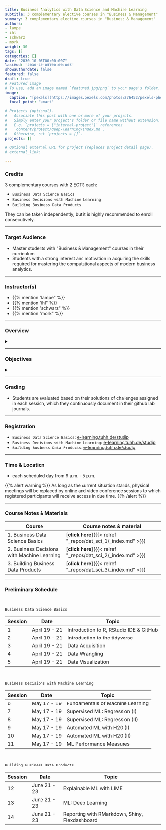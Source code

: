 ```yaml
---
title: Business Analytics with Data Science and Machine Learning
subtitle: 3 complementary elective courses in "Business & Management"
summary: 3 complementary elective courses in "Business & Management"
authors:
- lampe
- ihl
- schwarz
- mork
weight: 30
tags: []
categories: []
date: "2030-10-05T00:00:00Z"
lastMod: "2030-10-05T00:00:00Z"
showauthordate: false
featured: false
draft: true
# Featured image
# To use, add an image named `featured.jpg/png` to your page's folder. 
image:
  caption: "[pexels](https://images.pexels.com/photos/276452/pexels-photo-276452.jpeg), [cc0](https://www.pexels.com/de-de/creative-commons-images/)"
  focal_point: "smart"

# Projects (optional).
#   Associate this post with one or more of your projects.
#   Simply enter your project's folder or file name without extension.
#   E.g. `projects = ["internal-project"]` references 
#   `content/project/deep-learning/index.md`.
#   Otherwise, set `projects = []`.
projects: []

# Optional external URL for project (replaces project detail page).
# external_link: 

---
```


### Credits

3 complementary courses with 2 ECTS each:
* `Business Data Science Basics`
* `Business Decisions with Machine Learning`
* `Building Business Data Products`

They can be taken independently, but it is highly recommended to enroll consecutively. 

***

### Target Audience

* Master students with "Business & Management" courses in their curriculum
* Students with a strong interest and motivation in acquiring the skills required for mastering the computational aspects of modern business analytics.

***

### Instructor(s)

* {{% mention "lampe" %}}
* {{% mention "ihl" %}}
* {{% mention "schwarz" %}}
* {{% mention "mork" %}}

***

### Overview
<details class="description" close><summary data-close="Show" data-open="Hide"></summary>
Business Analytics is an applied and interactive course program comprised of three different courses and designed to provide you with a sound understanding of the constantly growing opportunities that business analytics experiences through modern approaches in data science and machine learning. In this course you will learn methods of descriptive, predictive and prescriptive analytics in order to approach critical business decisions based on data and to derive recommendations for action. Participants learn how to collect, cleanse and transform large amounts of data using various techniques. The aim is to specifically examine, visualize and model the associated data using modern machine learning methods.
<br><br>
During the course program, the participants apply the tools they have learned to practical data science problems from various management areas, creating a comprehensive and multifaceted application portfolio that demonstrates their data analysis and modeling skills. The programming language used is R, whereby the integration of Python into the workflow is also practiced. Programming knowledge is not required, but is of course an advantage. Each session will involve a small amount of lecturing on R concepts, and a large amount of time for students to complete assigned coding and analysis problems.
</details>

***

### Objectives

<details class="description" close><summary data-close="Show" data-open="Hide"></summary>

After completing this module, students will be able to:

* Obtain large amounts of data via APIs or web scraping from the Internet
* Clean and transform data
* Explore and visualize data in a goal-oriented way
* Model data using modern machine learning techniques
* Communicate data and results in an actionable form of products, dashboards and applications  

</details>


***

### Grading

* Students are evaluated based on their solutions of challenges assigned in each session, which they continuously document in their github lab journals.

***

### Registration

* `Business Data Science Basics`: [e-learning.tuhh.de/studip](https://e-learning.tuhh.de/studip/dispatch.php/course/details?sem_id=dfff4f3fbcd3d08a6d209bc210f44acf)
* `Business Decisions with Machine Learning`: [e-learning.tuhh.de/studip](https://e-learning.tuhh.de/studip/dispatch.php/course/details?sem_id=dd745195c044307b1d81cad005d06509)
* `Building Business Data Products`: [e-learning.tuhh.de/studip](https://e-learning.tuhh.de/studip/dispatch.php/course/details?sem_id=a57646f84d23356f38803964d05237b9)

***

### Time & Location

* each scheduled day from 9 a.m. - 5 p.m.

{{% alert warning %}}
As long as the current situation stands, physical meetings will be replaced by online and video conference sessions to which registered participants will receive access in due time.
{{% /alert %}}

***

### Course Notes & Materials

| Course | Course notes & material |
| --- | --- |
| 1. Business Data Science Basics | [**click here**]({{< relref "_repos/dat_sci_1/_index.md" >}}) | 
| 2. Business Decisions with Machine Learning | [**click here**]({{< relref "_repos/dat_sci_2/_index.md" >}}) | 
| 3. Building Business Data Products | [**click here**]({{< relref "_repos/dat_sci_3/_index.md" >}}) | 

***

### Preliminary Schedule

<br>

`Business Data Science Basics`

| Session | Date | Topic |
| --- | --- | --- |
| 1 | April 19 - 21 | Introduction to R, RStudio IDE & GitHub |
| 2 | April 19 - 21 | Introduction to the tidyverse |
| 3 | April 19 - 21 | Data Acquisition |
| 4 | April 19 - 21 | Data Wrangling |
| 5 | April 19 - 21 | Data Visualization |

<br>

`Business Decisions with Machine Learning`

| Session | Date | Topic |
| --- | --- | --- |
| 6 | May 17 - 19 | Fundamentals of Machine Learning |
| 7 | May 17 - 19 | Supervised ML: Regression (I) |
| 8 | May 17 - 19 | Supervised ML: Regression (II) |
| 9 | May 17 - 19 | Automated ML with H20 (I) | 
| 10 | May 17 - 19 | Automated ML with H20 (II) |
| 11 | May 17 - 19 | ML Performance Measures |


<br>

`Building Business Data Products`

| Session | Date | Topic |
| --- | --- | --- |
| 12 | June 21 - 23 | Explainable ML with LIME |
| 13 | June 21 - 23 | ML: Deep Learning |
| 14 | June 21 - 23 | Reporting with RMarkdown, Shiny, Flexdashboard |
